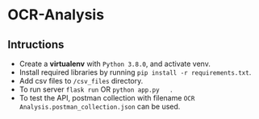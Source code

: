 # OCR-Analysis

## Intructions

- Create a **virtualenv** with `Python 3.8.0`, and activate venv.
- Install required libraries by running `pip install -r requirements.txt`.
- Add csv files to `/csv_files` directory.
- To run server `flask run` OR `python app.py   `.
- To test the API, postman collection with filename `OCR Analysis.postman_collection.json` can be used.